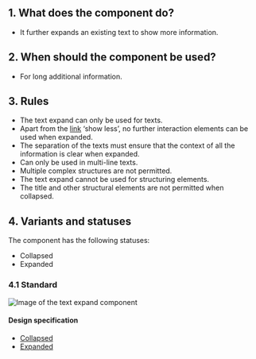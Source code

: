 ## 1. What does the component do?
* It further expands an existing text to show more information.


## 2. When should the component be used?
* For long additional information.


## 3. Rules 
* The text expand can only be used for texts.
* Apart from the [link](https://digital.sbb.ch/en/webapps/components/link) ‘show less’, no further interaction elements can be used when expanded.
* The separation of the texts must ensure that the context of all the information is clear when expanded.
* Can only be used in multi-line texts.
* Multiple complex structures are not permitted.
* The text expand cannot be used for structuring elements.
* The title and other structural elements are not permitted when collapsed.


## 4. Variants and statuses
The component has the following statuses:
* Collapsed
* Expanded

### 4.1 Standard
![Image of the text expand component](https://raw.githubusercontent.com/sbb-design-systems/sbb-design-system/master/webapp/components/textexpand/images/textexpand_default.png 'class: image')

#### Design specification
* [Collapsed](https://sbb.invisionapp.com/d/main#/console/17140415/355318590/inspect)
* [Expanded](https://sbb.invisionapp.com/d/main#/console/17140415/355318591/inspect)
